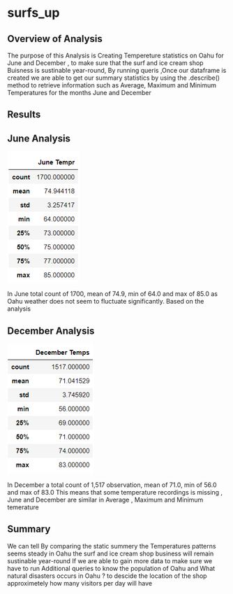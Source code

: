 # surfs_up

## Overview of Analysis
The purpose of this Analysis is Creating Tempereture statistics  on Oahu for June and December , to make sure that the surf and ice cream shop Buisness is  sustinable year-round,   By running queris ,Once our dataframe is created we are able to get our summary statistics by using the .describe() method  to retrieve information such as Average, Maximum and Minimum Temperatures for the months June and December 


## Results

## June Analysis


 ![](Resources/june.png)

In June  total count of 1700, mean of 74.9, min of 64.0 and max of 85.0  as Oahu weather does not seem to fluctuate significantly. Based on the analysis


## December Analysis

 ![](Resources/Dec.png)


In December a total count of 1,517 observation, mean of 71.0, min of 56.0 and max of 83.0 This means that some temperature recordings is missing ,
June and December are similar in
Average , Maximum and Minimum temerature 

## Summary
We can tell By comparing the static summery  the Temperatures patterns seems steady  in Oahu  the surf and ice cream shop business will remain sustinable year-round
If we are able to gain more data to make sure we have to run Additional queries  to know the population of Oahu and What natural disasters occurs in Oahu ? to descide the location of the shop approximetely how many visitors per day will have 
